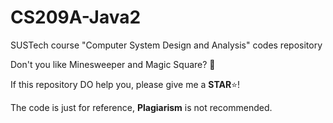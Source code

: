 # CS209A-Java2
SUSTech course "Computer System Design and Analysis" codes repository

Don't you like Minesweeper and Magic Square? 🐶

If this repository DO help you, please give me a **STAR**:star:!

The code is just for reference, **Plagiarism** is not recommended.
